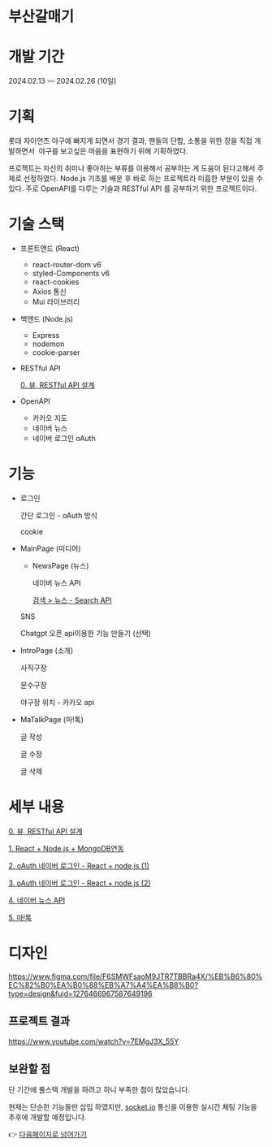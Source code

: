# 부산갈매기

# 개발 기간

2024.02.13 〰️ 2024.02.26 (10일)

# 기획

롯데 자이언츠 야구에 빠지게 되면서 경기 결과, 팬들의 단합, 소통을 위한 장을 직접 개발하면서  야구를 보고싶은 마음을 표현하기 위해 기획하였다. 

프로젝트는 자신의 취미나 좋아하는 부류를 이용해서 공부하는 게 도움이 된다고해서 주제로 선정하였다. Node.js 기초를 배운 후 바로 하는 프로젝트라 미흡한 부분이 있을 수 있다. 주로 OpenAPI를 다루는 기술과 RESTful API 를 공부하기 위한 프로젝트이다.

# 기술 스택

- 프론트앤드 (React)
    - react-router-dom v6
    - styled-Components v6
    - react-cookies
    - Axios 통신
    - Mui 라이브러리

- 백앤드 (Node.js)
    - Express
    - nodemon
    - cookie-parser

- RESTful API
    
    [0. 뷰, RESTful API 설계](https://www.notion.so/0-RESTful-API-6fe9ee840d5d4a58b2aa754e1a639c6b?pvs=21) 
    

- OpenAPI
    - 카카오 지도
    - 네이버 뉴스
    - 네이버 로그인 oAuth

# 기능

- 로그인
    
    간단 로그인 - oAuth 방식
    
    cookie 
    
- MainPage (미디어)
    - NewsPage (뉴스)
        
        네이버 뉴스 API
        
        [검색 > 뉴스 - Search API](https://developers.naver.com/docs/serviceapi/search/news/news.md#%EB%89%B4%EC%8A%A4)
        
    
    SNS
    
    Chatgpt 오픈 api이용한 기능 만들기 (선택)
    
- IntroPage (소개)
    
    사직구장
    
    문수구장
    
    야구장 위치 - 카카오 api
    
- MaTalkPage (마!톡)
    
    글 작성
    
    글 수정
    
    글 삭제
    

# 세부 내용

[0. 뷰, RESTful API 설계](https://www.notion.so/0-RESTful-API-6fe9ee840d5d4a58b2aa754e1a639c6b?pvs=21)

[1. React + Node.js + MongoDB연동](https://www.notion.so/1-React-Node-js-MongoDB-0a581ff4c933477398769b1a5abc8c2f?pvs=21)

[2. oAuth 네이버 로그인 - React + node.js (1)](https://www.notion.so/2-oAuth-React-node-js-1-624c034d9498490da5712f6a908ee42e?pvs=21)

[3. oAuth 네이버 로그인 - React + node.js (2)](https://www.notion.so/3-oAuth-React-node-js-2-69fed57dfae348eeae01752353d3e270?pvs=21)

[4. 네이버 뉴스 API ](https://www.notion.so/4-API-e83451849f7e469c9d19ee473e1148ff?pvs=21)

[5. 마!톡](https://www.notion.so/5-a717874446bb4ef38e1f8c49309036fc?pvs=21)

# 디자인

https://www.figma.com/file/F6SMWFsaoM9JTR7TBBRa4X/%EB%B6%80%EC%82%B0%EA%B0%88%EB%A7%A4%EA%B8%B0?type=design&fuid=1276466967587649196

## 프로젝트 결과

https://www.youtube.com/watch?v=7EMgJ3X_55Y

## 보완할 점

단 기간에 풀스택 개발을 하려고 하니 부족한 점이 많았습니다. 

현재는 단순한 기능들만 삽입 하였지만, [socket.io](http://socket.io) 통신을 이용한 실시간 채팅 기능을 추후에 개발할 예정입니다. 

👉 [다음페이지로 넘어가기](https://www.notion.so/0-RESTful-API-6fe9ee840d5d4a58b2aa754e1a639c6b?pvs=21)
